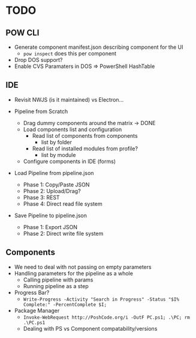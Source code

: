 # TODO

## POW CLI
* Generate component manifest.json describing component for the UI
  * `pow inspect` does this per component
* Drop DOS support?
* Enable CVS Paramaters in DOS => PowerShell HashTable

## IDE

* Revisit NWJS (is it maintained) vs Electron...

* Pipeline from Scratch
  * Drag dummy components around the matrix -> DONE
  * Load components list and configuration
    * Read list of components from components
      * list by folder
    * Read list of installed modules from profile?
      - list by module
  * Configure components in IDE (forms)
* Load Pipeline from pipeline.json
  * Phase 1: Copy/Paste JSON
  * Phase 2: Upload/Drag?
  * Phase 3: REST
  * Phase 4: Direct read file system
* Save Pipeline to pipeline.json
  * Phase 1: Export JSON
  * Phase 2: Direct write file system

## Components
* We need to deal with not passing on empty parameters
* Handling parameters for the pipeline as a whole
  * Calling pipeline with params
  * Running pipeline as a step
* Progress Bar?
  * `Write-Progress -Activity "Search in Progress" -Status "$I% Complete:" -PercentComplete $I;`
* Package Manager
  * `Invoke-WebRequest http://PoshCode.org/i -OutF PC.ps1; .\PC; rm .\PC.ps1`
  * Dealing with PS vs Component compatability/versions